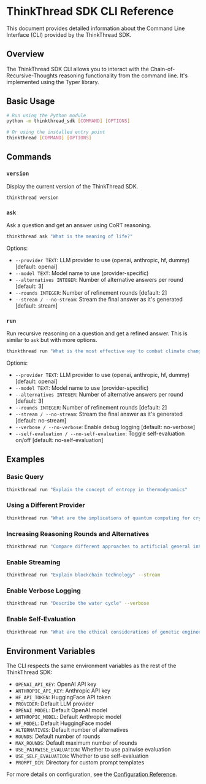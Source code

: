 # ThinkThread SDK CLI Reference

This document provides detailed information about the Command Line Interface (CLI) provided by the ThinkThread SDK.

## Overview

The ThinkThread SDK CLI allows you to interact with the Chain-of-Recursive-Thoughts reasoning functionality from the command line. It's implemented using the Typer library.

## Basic Usage

```bash
# Run using the Python module
python -m thinkthread_sdk [COMMAND] [OPTIONS]

# Or using the installed entry point
thinkthread [COMMAND] [OPTIONS]
```

## Commands

### `version`

Display the current version of the ThinkThread SDK.

```bash
thinkthread version
```

### `ask`

Ask a question and get an answer using CoRT reasoning.

```bash
thinkthread ask "What is the meaning of life?"
```

Options:
- `--provider TEXT`: LLM provider to use (openai, anthropic, hf, dummy) [default: openai]
- `--model TEXT`: Model name to use (provider-specific)
- `--alternatives INTEGER`: Number of alternative answers per round [default: 3]
- `--rounds INTEGER`: Number of refinement rounds [default: 2]
- `--stream / --no-stream`: Stream the final answer as it's generated [default: stream]

### `run`

Run recursive reasoning on a question and get a refined answer. This is similar to `ask` but with more options.

```bash
thinkthread run "What is the most effective way to combat climate change?"
```

Options:
- `--provider TEXT`: LLM provider to use (openai, anthropic, hf, dummy) [default: openai]
- `--model TEXT`: Model name to use (provider-specific)
- `--alternatives INTEGER`: Number of alternative answers per round [default: 3]
- `--rounds INTEGER`: Number of refinement rounds [default: 2]
- `--stream / --no-stream`: Stream the final answer as it's generated [default: no-stream]
- `--verbose / --no-verbose`: Enable debug logging [default: no-verbose]
- `--self-evaluation / --no-self-evaluation`: Toggle self-evaluation on/off [default: no-self-evaluation]

## Examples

### Basic Query

```bash
thinkthread run "Explain the concept of entropy in thermodynamics"
```

### Using a Different Provider

```bash
thinkthread run "What are the implications of quantum computing for cryptography?" --provider anthropic
```

### Increasing Reasoning Rounds and Alternatives

```bash
thinkthread run "Compare different approaches to artificial general intelligence" --rounds 3 --alternatives 5
```

### Enable Streaming

```bash
thinkthread run "Explain blockchain technology" --stream
```

### Enable Verbose Logging

```bash
thinkthread run "Describe the water cycle" --verbose
```

### Enable Self-Evaluation

```bash
thinkthread run "What are the ethical considerations of genetic engineering?" --self-evaluation
```

## Environment Variables

The CLI respects the same environment variables as the rest of the ThinkThread SDK:

- `OPENAI_API_KEY`: OpenAI API key
- `ANTHROPIC_API_KEY`: Anthropic API key
- `HF_API_TOKEN`: HuggingFace API token
- `PROVIDER`: Default LLM provider
- `OPENAI_MODEL`: Default OpenAI model
- `ANTHROPIC_MODEL`: Default Anthropic model
- `HF_MODEL`: Default HuggingFace model
- `ALTERNATIVES`: Default number of alternatives
- `ROUNDS`: Default number of rounds
- `MAX_ROUNDS`: Default maximum number of rounds
- `USE_PAIRWISE_EVALUATION`: Whether to use pairwise evaluation
- `USE_SELF_EVALUATION`: Whether to use self-evaluation
- `PROMPT_DIR`: Directory for custom prompt templates

For more details on configuration, see the [Configuration Reference](configuration_reference.md).

